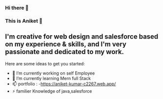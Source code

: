 ### Hi there 👋

### This is Aniket 👋 
## I'm creative for web design and salesforce based on my experience & skills, and I'm very passionate and dedicated to my work.

  
Here are some ideas to get you started:

- 🔭 I’m currently working on self Employee 
- 🌱 I’m currently learning Mern full Stack
- 📫 portfolio : -https://aniket-kumar-c2267.web.app/
- ⚡ familier Knowledge of java,salesforce
